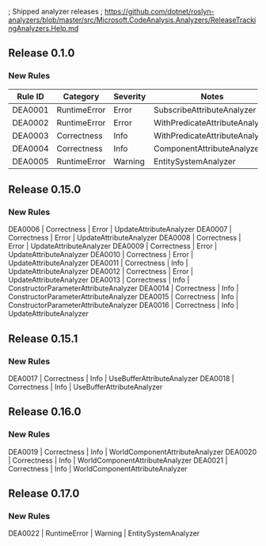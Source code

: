 ﻿; Shipped analyzer releases
; https://github.com/dotnet/roslyn-analyzers/blob/master/src/Microsoft.CodeAnalysis.Analyzers/ReleaseTrackingAnalyzers.Help.md

## Release 0.1.0

### New Rules

Rule ID | Category | Severity | Notes
--------|----------|----------|-------
DEA0001 | RuntimeError | Error | SubscribeAttributeAnalyzer
DEA0002 | RuntimeError | Error | WithPredicateAttributeAnalyzer
DEA0003 | Correctness | Info | WithPredicateAttributeAnalyzer
DEA0004 | Correctness | Info | ComponentAttributeAnalyzer
DEA0005 | RuntimeError | Warning | EntitySystemAnalyzer


## Release 0.15.0

### New Rules

DEA0006 | Correctness | Error | UpdateAttributeAnalyzer
DEA0007 | Correctness | Error | UpdateAttributeAnalyzer
DEA0008 | Correctness | Error | UpdateAttributeAnalyzer
DEA0009 | Correctness | Error | UpdateAttributeAnalyzer
DEA0010 | Correctness | Error | UpdateAttributeAnalyzer
DEA0011 | Correctness | Info | UpdateAttributeAnalyzer
DEA0012 | Correctness | Error | UpdateAttributeAnalyzer
DEA0013 | Correctness | Info | ConstructorParameterAttributeAnalyzer
DEA0014 | Correctness | Info | ConstructorParameterAttributeAnalyzer
DEA0015 | Correctness | Info | ConstructorParameterAttributeAnalyzer
DEA0016 | Correctness | Info | UpdateAttributeAnalyzer


## Release 0.15.1

### New Rules

DEA0017 | Correctness | Info | UseBufferAttributeAnalyzer
DEA0018 | Correctness | Info | UseBufferAttributeAnalyzer


## Release 0.16.0

### New Rules

DEA0019 | Correctness | Info | WorldComponentAttributeAnalyzer
DEA0020 | Correctness | Info | WorldComponentAttributeAnalyzer
DEA0021 | Correctness | Info | WorldComponentAttributeAnalyzer


## Release 0.17.0

### New Rules

DEA0022 | RuntimeError | Warning | EntitySystemAnalyzer